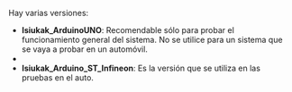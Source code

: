 Hay varias versiones:
- **Isiukak_ArduinoUNO**: Recomendable sólo para probar el funcionamiento general del sistema. No se utilice para un sistema que se vaya a probar en un automóvil.
- 
- **Isiukak_Arduino_ST_Infineon**: Es la versión que se utiliza en las pruebas en el auto.

